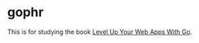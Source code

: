 # gophr
This is for studying the book [Level Up Your Web Apps With Go](https://www.sitepoint.com/premium/books/level-up-your-web-apps-with-go).
